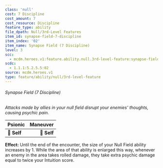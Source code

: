 ```yaml
---
class: 'null'
cost: 7 Discipline
cost_amount: 7
cost_resource: Discipline
feature_type: ability
file_dpath: Null/3rd-Level Features
item_id: synapse-field-7-discipline
item_index: '02'
item_name: Synapse Field (7 Discipline)
level: 3
scc:
  - mcdm.heroes.v1:feature.ability.null.3rd-level-feature:synapse-field-7-discipline
scdc:
  - 1.1.1:5.2.5.5:02
source: mcdm.heroes.v1
type: feature/ability/null/3rd-level-feature
---
```


###### Synapse Field (7 Discipline)

*Attacks made by allies in your null field disrupt your enemies' thoughts, causing psychic pain.*

| **Psionic** | **Maneuver** |
| ----------- | -----------: |
| **📏 Self** |  **🎯 Self** |

**Effect:** Until the end of the encounter, the size of your Null Field ability increases by 1. While the area of that ability is enlarged this way, whenever an enemy in the area takes rolled damage, they take extra psychic damage equal to twice your Intuition score.
